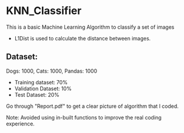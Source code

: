 # KNN_Classifier
This is a basic Machine Learning Algorithm to classify a set of images

- L1Dist is used to calculate the distance between images.

Dataset:
--------
Dogs: 1000, Cats: 1000, Pandas: 1000

- Training dataset: 70%
- Validation Dataset: 10%
- Test Dataset: 20%

Go through "Report.pdf" to get a clear picture of algorithm that I coded.

Note: Avoided using in-built functions to improve the real coding experience.
